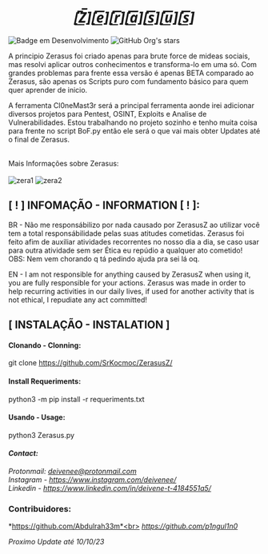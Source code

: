 *<h1 align="center">[̲̅Z̲̅][̲̅e̲̅][̲̅r̲̅][̲̅a̲̅][̲̅s̲̅][̲̅u̲̅][̲̅s̲̅]</h1>*
![Badge em Desenvolvimento](http://img.shields.io/static/v1?label=STATUS&message=EM%20DESENVOLVIMENTO&color=BLACK&style=for-the-badge)
![GitHub Org's stars](https://img.shields.io/github/stars/SrKocmoc?style=social)

A principio Zerasus foi criado apenas para brute force de mideas sociais, mas resolvi aplicar outros conhecimentos e transforma-lo em uma só.
Com grandes problemas para frente essa versão é apenas BETA comparado ao Zerasus, são apenas os Scripts puro com fundamento básico para quem quer aprender de inicio.

A ferramenta Cl0neMast3r será a principal ferramenta aonde irei adicionar diversos projetos para Pentest, OSINT, Exploits e Analise de Vulnerabilidades.
Estou trabalhando no projeto sozinho e tenho muita coisa para frente no script BoF.py então ele será o que vai mais obter Updates até o final de Zerasus.


<br>Mais Informações sobre Zerasus: <br><br>
![zera1](https://github.com/SrKocmoc/ZerasusZ/assets/107345207/115b626f-6231-4724-a5b7-a5532c6eea5e)
![zera2](https://github.com/SrKocmoc/ZerasusZ/assets/107345207/6b815d79-918e-438f-9bb3-0eaf7bafc5b0)


## [ ! ] INFOMAÇÃO - INFORMATION [ ! ]:
BR - 
Não me responsábilizo por nada causado por ZerasusZ ao utilizar você tem a total responsábilidade pelas suas atitudes cometidas. Zerasus foi feito afim de auxiliar atividades recorrentes no nosso dia a dia, se caso usar para outra atividade sem ser Ética eu repúdio a qualquer ato cometido!<br>
OBS: Nem vem chorando q tá pedindo ajuda pra sei lá oq.

EN - I am not responsible for anything caused by ZerasusZ when using it, you are fully responsible for your actions. Zerasus was made in order to help
recurring activities in our daily lives, if used for another activity that is not ethical, I repudiate any act committed!

## [ INSTALAÇÃO - INSTALATION ]
#### Clonando - Clonning:
git clone https://github.com/SrKocmoc/ZerasusZ/

#### Install Requeriments:
python3 -m pip install -r requeriments.txt

#### Usando - Usage:
python3 Zerasus.py


#### *Contact:*
*Protonmail: deivenee@protonmail.com*
*<br>Instagram - https://www.instagram.com/deivenee/* 
*<br>Linkedin - https://www.linkedin.com/in/deivene-t-4184551a5/*



### Contribuidores:
*https://github.com/Abdulrah33m*<br>
*https://github.com/p1ngul1n0*

*Proximo Update até 10/10/23*



<!--                          A FAZER                        -->

<!-- ### Próximos Updates - Next Updates:
BOF - Em breve adicionarei ao BoF novas instruções e também excecução do próprio BOF sem precisar que você crie um payload etc..💀💀
<br>Port_Scanning - Funcionará similar com Nmap, mas com algumas coisas a mais :3 😳
<br>Proxis -      Receberá um adicional para VPN ✈👻
<br>Arpi -        Vai receber uma nova cara com novas tarefas 🤧
<br>Brute_user_smtp - Receberá uma nova funcionalidade com aprimoramentos no seu codígo 🫠
<br>Filefind [ NEW ] -    Buscador de Arquivos 😎🔥
<br>Brute_Linkedin [ NEW ]- Adicionarei um novo brute force agora voltado para o Linkedin 🤖
<br>Brute_Twt [ NEW ] - Outro Brute force também voltado para mídea social 🤖
<br>Zerasus_Killer [ NEW ] - Uma surpresa para quem deseja aprender coisas novas...  🎃☠️👽
<br>Zerasus [ NEW ] - Nova face para Zerasus.py -->

 


